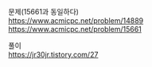 문제(15661과 동일하다)  
https://www.acmicpc.net/problem/14889
https://www.acmicpc.net/problem/15661

풀이  
https://jr30jr.tistory.com/27
